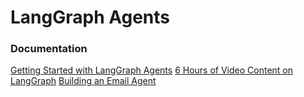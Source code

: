 # LangGraph Agents

### Documentation

[Getting Started with LangGraph Agents](https://langchain-ai.github.io/langgraph/)
[6 Hours of Video Content on LangGraph](https://academy.langchain.com/courses/intro-to-langgraph)
[Building an Email Agent ](https://huggingface.co/agents-course/notebooks/blob/main/unit2/langgraph/mail_sorting.ipynb)

